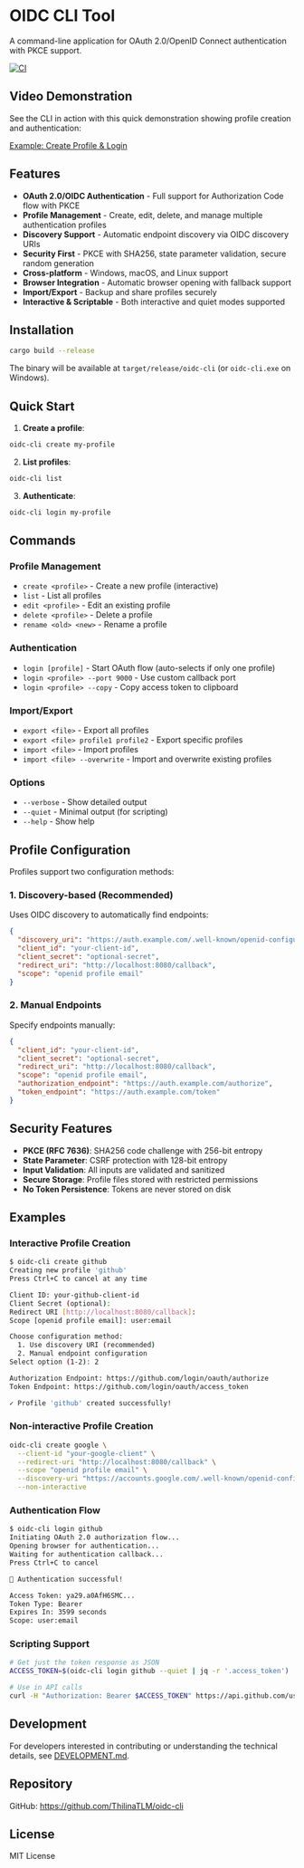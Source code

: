 # OIDC CLI Tool

A command-line application for OAuth 2.0/OpenID Connect authentication with PKCE support.

[![CI](https://github.com/ThilinaTLM/oidc-cli/actions/workflows/ci.yaml/badge.svg)](https://github.com/ThilinaTLM/oidc-cli/actions/workflows/ci.yaml)

## Video Demonstration

See the CLI in action with this quick demonstration showing profile creation and authentication:

[Example: Create Profile & Login](https://github.com/user-attachments/assets/55bb54a5-470e-41f3-ace7-dac2110728b2)

## Features

- **OAuth 2.0/OIDC Authentication** - Full support for Authorization Code flow with PKCE
- **Profile Management** - Create, edit, delete, and manage multiple authentication profiles
- **Discovery Support** - Automatic endpoint discovery via OIDC discovery URIs
- **Security First** - PKCE with SHA256, state parameter validation, secure random generation
- **Cross-platform** - Windows, macOS, and Linux support
- **Browser Integration** - Automatic browser opening with fallback support
- **Import/Export** - Backup and share profiles securely
- **Interactive & Scriptable** - Both interactive and quiet modes supported

## Installation

```bash
cargo build --release
```

The binary will be available at `target/release/oidc-cli` (or `oidc-cli.exe` on Windows).

## Quick Start

1. **Create a profile**:

```bash
oidc-cli create my-profile
```

2. **List profiles**:

```bash
oidc-cli list
```

3. **Authenticate**:

```bash
oidc-cli login my-profile
```

## Commands

### Profile Management

- `create <profile>` - Create a new profile (interactive)
- `list` - List all profiles
- `edit <profile>` - Edit an existing profile
- `delete <profile>` - Delete a profile
- `rename <old> <new>` - Rename a profile

### Authentication

- `login [profile]` - Start OAuth flow (auto-selects if only one profile)
- `login <profile> --port 9000` - Use custom callback port
- `login <profile> --copy` - Copy access token to clipboard

### Import/Export

- `export <file>` - Export all profiles
- `export <file> profile1 profile2` - Export specific profiles
- `import <file>` - Import profiles
- `import <file> --overwrite` - Import and overwrite existing profiles

### Options

- `--verbose` - Show detailed output
- `--quiet` - Minimal output (for scripting)
- `--help` - Show help

## Profile Configuration

Profiles support two configuration methods:

### 1. Discovery-based (Recommended)

Uses OIDC discovery to automatically find endpoints:

```json
{
  "discovery_uri": "https://auth.example.com/.well-known/openid-configuration",
  "client_id": "your-client-id",
  "client_secret": "optional-secret",
  "redirect_uri": "http://localhost:8080/callback",
  "scope": "openid profile email"
}
```

### 2. Manual Endpoints

Specify endpoints manually:

```json
{
  "client_id": "your-client-id",
  "client_secret": "optional-secret",
  "redirect_uri": "http://localhost:8080/callback",
  "scope": "openid profile email",
  "authorization_endpoint": "https://auth.example.com/authorize",
  "token_endpoint": "https://auth.example.com/token"
}
```

## Security Features

- **PKCE (RFC 7636)**: SHA256 code challenge with 256-bit entropy
- **State Parameter**: CSRF protection with 128-bit entropy
- **Input Validation**: All inputs are validated and sanitized
- **Secure Storage**: Profile files stored with restricted permissions
- **No Token Persistence**: Tokens are never stored on disk

## Examples

### Interactive Profile Creation

```bash
$ oidc-cli create github
Creating new profile 'github'
Press Ctrl+C to cancel at any time

Client ID: your-github-client-id
Client Secret (optional):
Redirect URI [http://localhost:8080/callback]:
Scope [openid profile email]: user:email

Choose configuration method:
  1. Use discovery URI (recommended)
  2. Manual endpoint configuration
Select option (1-2): 2

Authorization Endpoint: https://github.com/login/oauth/authorize
Token Endpoint: https://github.com/login/oauth/access_token

✓ Profile 'github' created successfully!
```

### Non-interactive Profile Creation

```bash
oidc-cli create google \
  --client-id "your-google-client" \
  --redirect-uri "http://localhost:8080/callback" \
  --scope "openid profile email" \
  --discovery-uri "https://accounts.google.com/.well-known/openid-configuration" \
  --non-interactive
```

### Authentication Flow

```bash
$ oidc-cli login github
Initiating OAuth 2.0 authorization flow...
Opening browser for authentication...
Waiting for authentication callback...
Press Ctrl+C to cancel

🎉 Authentication successful!

Access Token: ya29.a0AfH6SMC...
Token Type: Bearer
Expires In: 3599 seconds
Scope: user:email
```

### Scripting Support

```bash
# Get just the token response as JSON
ACCESS_TOKEN=$(oidc-cli login github --quiet | jq -r '.access_token')

# Use in API calls
curl -H "Authorization: Bearer $ACCESS_TOKEN" https://api.github.com/user
```

## Development

For developers interested in contributing or understanding the technical details, see [DEVELOPMENT.md](DEVELOPMENT.md).

## Repository

GitHub: https://github.com/ThilinaTLM/oidc-cli

## License

MIT License
